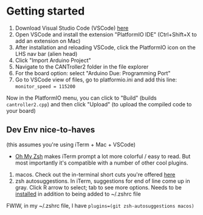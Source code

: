 # Getting started
1. Download Visual Studio Code (VSCode) [here](https://code.visualstudio.com/)
1. Open VSCode and install the extension "PlatformIO IDE" (Ctrl+Shift+X to add an extension on Mac)
1. After installation and reloading VSCode, click the PlatformIO icon on the LHS nav bar (alien head) 
1. Click "Import Arduino Project"
1. Navigate to the CANTroller2 folder in the file explorer
1. For the board option: select "Arduino Due: Programming Port"
1. Go to VSCode view of files, go to platformio.ini and add this line: `monitor_speed = 115200`

Now in the PlatformIO menu, you can click to "Build" (builds `cantroller2.cpp`) and then click "Upload" (to upload the compiled code to your board)


## Dev Env nice-to-haves
(this assumes you're using iTerm + Mac + VSCode)
- [Oh My Zsh](https://ohmyz.sh/#install) makes iTerm prompt a lot more colorful / easy to read.  But most importantly it's compatible with a number of other cool plugins. 

1. macos.  Check out the in-terminal short cuts you're offered [here](https://github.com/ohmyzsh/ohmyzsh/tree/master/plugins/macos#commands)
1. zsh autosuggestions.  In iTerm, suggestions for end of line come up in gray.  Click R arrow to select; tab to see more options.  Needs to be [installed](https://github.com/zsh-users/zsh-autosuggestions) in addition to being added to ~/.zshrc file

FWIW, in my ~/.zshrc file, I have `plugins=(git zsh-autosuggestions macos)`